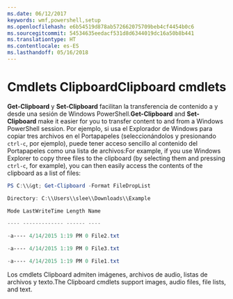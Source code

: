 ```yaml
---
ms.date: 06/12/2017
keywords: wmf,powershell,setup
ms.openlocfilehash: e6b54519d878ab572662075709beb4cf4454b0c6
ms.sourcegitcommit: 54534635eedacf531d8d6344019dc16a50b8b441
ms.translationtype: HT
ms.contentlocale: es-ES
ms.lasthandoff: 05/16/2018
---
```

# <a name="clipboard-cmdlets"></a><span data-ttu-id="402c5-102">Cmdlets Clipboard</span><span class="sxs-lookup"><span data-stu-id="402c5-102">Clipboard cmdlets</span></span>
<span data-ttu-id="402c5-103">**Get-Clipboard** y **Set-Clipboard** facilitan la transferencia de contenido a y desde una sesión de Windows PowerShell.</span><span class="sxs-lookup"><span data-stu-id="402c5-103">**Get-Clipboard** and **Set-Clipboard** make it easier for you to transfer content to and from a Windows PowerShell session.</span></span> <span data-ttu-id="402c5-104">Por ejemplo, si usa el Explorador de Windows para copiar tres archivos en el Portapapeles (seleccionándolos y presionando `ctrl-c`, por ejemplo), puede tener acceso sencillo al contenido del Portapapeles como una lista de archivos:</span><span class="sxs-lookup"><span data-stu-id="402c5-104">For example, if you use Windows Explorer to copy three files to the clipboard (by selecting them and pressing `ctrl-c`, for example), you can then easily access the contents of the clipboard as a list of files:</span></span>

```powershell
PS C:\\&gt; Get-Clipboard -Format FileDropList

Directory: C:\\Users\\slee\\Downloads\\Example

Mode LastWriteTime Length Name

---- ------------- ------ ----

-a---- 4/14/2015 1:19 PM 0 File2.txt

-a---- 4/14/2015 1:19 PM 0 File3.txt

-a---- 4/14/2015 1:19 PM 0 File1.txt
```


<span data-ttu-id="402c5-105">Los cmdlets Clipboard admiten imágenes, archivos de audio, listas de archivos y texto.</span><span class="sxs-lookup"><span data-stu-id="402c5-105">The Clipboard cmdlets support images, audio files, file lists, and text.</span></span>
